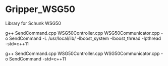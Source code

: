 # Gripper_WSG50
Library for Schunk WSG50

g++ SendCommand.cpp WSG50Controller.cpp WSG50Communicator.cpp -o SendCommand -L /usr/local/lib/ -lboost_system -lboost_thread -lpthread -std=c++11

g++ SendCommand.cpp WSG50Controller.cpp WSG50Communicator.cpp -o SendCommand -std=c++11
